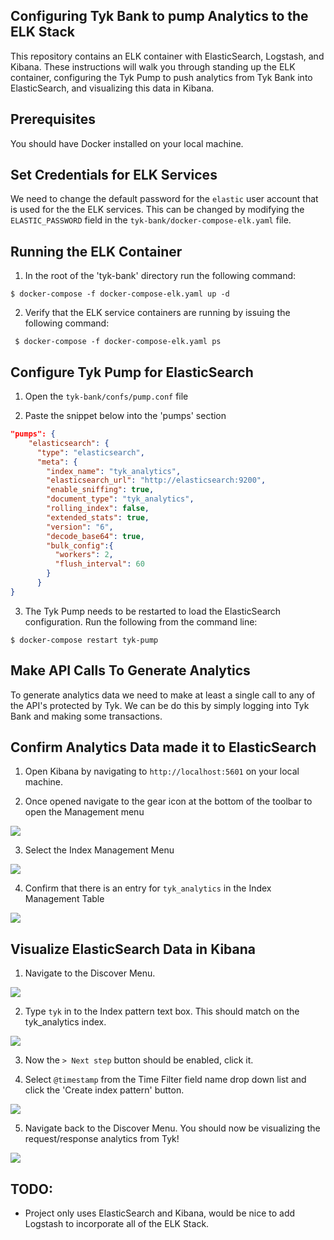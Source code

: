## Configuring Tyk Bank to pump Analytics to the ELK Stack

This repository contains an ELK container with ElasticSearch, Logstash, and Kibana.  These instructions will walk you through standing up the ELK container, configuring the Tyk Pump to push analytics from Tyk Bank into ElasticSearch, and visualizing this data in Kibana.


## Prerequisites

You should have Docker installed on your local machine.

## Set Credentials for ELK Services

We need to change the default password for the `elastic` user account that is used for the the ELK services.  This can be changed by modifying the `ELASTIC_PASSWORD` field in the `tyk-bank/docker-compose-elk.yaml` file.

## Running the ELK Container

1. In the root of the 'tyk-bank' directory run the following command:

`$ docker-compose -f docker-compose-elk.yaml up -d`

2. Verify that the ELK service containers are running by issuing the following command:

` $ docker-compose -f docker-compose-elk.yaml ps`

## Configure Tyk Pump for ElasticSearch

1.  Open the `tyk-bank/confs/pump.conf` file

2. Paste the snippet below into the 'pumps' section
```json
"pumps": {
    "elasticsearch": {
      "type": "elasticsearch",
      "meta": {
        "index_name": "tyk_analytics",
        "elasticsearch_url": "http://elasticsearch:9200",
        "enable_sniffing": true,
        "document_type": "tyk_analytics",
        "rolling_index": false,
        "extended_stats": true,
        "version": "6",
        "decode_base64": true,
        "bulk_config":{
          "workers": 2,
          "flush_interval": 60
        }
      }
}
```

3.  The Tyk Pump needs to be restarted to load the ElasticSearch configuration.  Run the following from the command line:

`$ docker-compose restart tyk-pump`

## Make API Calls To Generate Analytics
To generate analytics data we need to make at least a single call to any of the API's protected by Tyk. We can be do this by simply logging into Tyk Bank and making some transactions.


## Confirm Analytics Data made it to ElasticSearch

1. Open Kibana by navigating to `http://localhost:5601` on your local machine.

2. Once opened navigate to the gear icon at the bottom of the toolbar to open the Management menu
 
![](images/management.jpg)

3. Select the Index Management Menu

![](images/index_mgt.jpg)

4. Confirm that there is an entry for `tyk_analytics` in the Index Management Table

![](images/index_mgt_tbl.jpg)

## Visualize ElasticSearch Data in Kibana

1. Navigate to the Discover Menu. 

![](images/discover.jpg)

2. Type `tyk` in to the Index pattern text box.  This should match on the tyk_analytics index.  

![](images/index_pattern.jpg)

3. Now the ` > Next step ` button should be enabled, click it.

4. Select `@timestamp` from the Time Filter field name drop down list and click the 'Create index pattern' button.

![](images/timestamp.jpg)

5. Navigate back to the Discover Menu.  You should now be visualizing the request/response analytics from Tyk!
 
 
 ![](images/es_data.jpg)

## TODO:
- Project only uses ElasticSearch and Kibana, would be nice to add Logstash to incorporate all of the ELK Stack.
